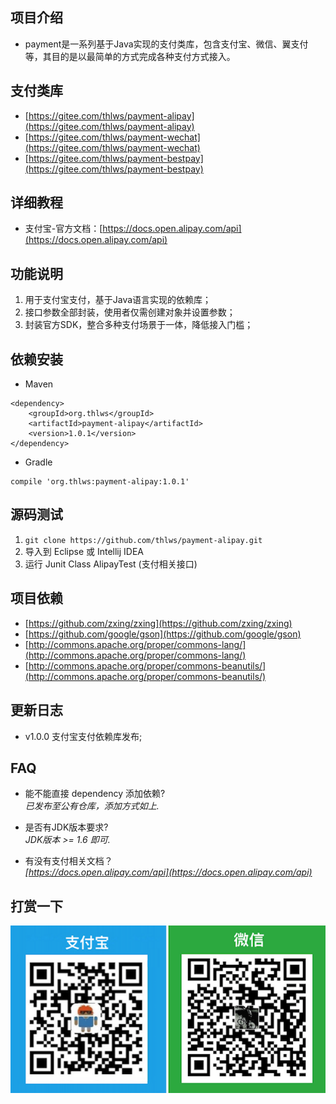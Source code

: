 ## 项目介绍
- payment是一系列基于Java实现的支付类库，包含支付宝、微信、翼支付等，其目的是以最简单的方式完成各种支付方式接入。

## 支付类库
- [https://gitee.com/thlws/payment-alipay](https://gitee.com/thlws/payment-alipay)
- [https://gitee.com/thlws/payment-wechat](https://gitee.com/thlws/payment-wechat)
- [https://gitee.com/thlws/payment-bestpay](https://gitee.com/thlws/payment-bestpay)

## 详细教程
- 支付宝-官方文档：[https://docs.open.alipay.com/api](https://docs.open.alipay.com/api)

## 功能说明
1. 用于支付宝支付，基于Java语言实现的依赖库；
2. 接口参数全部封装，使用者仅需创建对象并设置参数；
3. 封装官方SDK，整合多种支付场景于一体，降低接入门槛；

## 依赖安装
- Maven
```
<dependency>
    <groupId>org.thlws</groupId>
    <artifactId>payment-alipay</artifactId>
    <version>1.0.1</version>
</dependency>
```
- Gradle
```
compile 'org.thlws:payment-alipay:1.0.1'
```

## 源码测试
1. ```git clone https://github.com/thlws/payment-alipay.git```
2. 导入到 Eclipse 或 Intellij IDEA
3. 运行 Junit Class AlipayTest (支付相关接口)

## 项目依赖
- [https://github.com/zxing/zxing](https://github.com/zxing/zxing)
- [https://github.com/google/gson](https://github.com/google/gson)
- [http://commons.apache.org/proper/commons-lang/](http://commons.apache.org/proper/commons-lang/)
- [http://commons.apache.org/proper/commons-beanutils/](http://commons.apache.org/proper/commons-beanutils/)

## 更新日志
- v1.0.0 支付宝支付依赖库发布;

## FAQ
- 能不能直接 dependency 添加依赖?<br>
_已发布至公有仓库，添加方式如上._

- 是否有JDK版本要求?<br>
_JDK版本 >= 1.6 即可._

- 有没有支付相关文档？<br>
_[https://docs.open.alipay.com/api](https://docs.open.alipay.com/api)_

## 打赏一下
![](imgs/award.png)